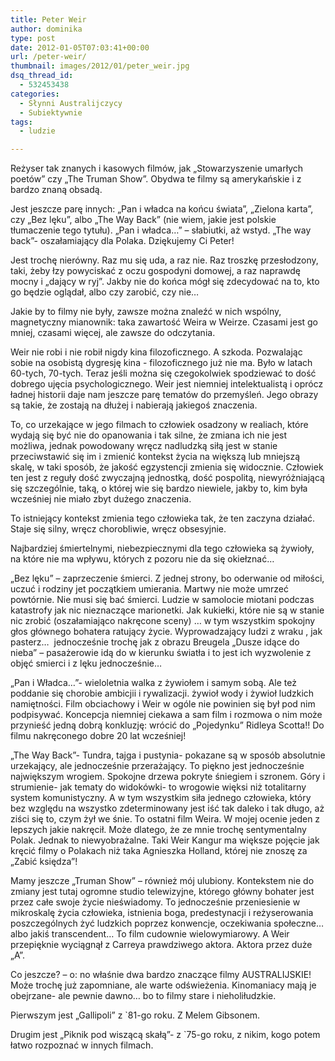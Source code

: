 ```yaml
---
title: Peter Weir
author: dominika
type: post
date: 2012-01-05T07:03:41+00:00
url: /peter-weir/
thumbnail: images/2012/01/peter_weir.jpg
dsq_thread_id:
  - 532453438
categories:
  - Słynni Australijczycy
  - Subiektywnie
tags:
  - ludzie

---
```

Reżyser tak znanych i kasowych filmów, jak &#8222;Stowarzyszenie umarłych poetów&#8221; czy &#8222;The Truman Show&#8221;. Obydwa te filmy są amerykańskie i z bardzo znaną obsadą.<!--more-->

Jest jeszcze parę innych: &#8222;Pan i władca na końcu świata&#8221;, &#8222;Zielona karta&#8221;, czy &#8222;Bez lęku&#8221;, albo &#8222;The Way Back&#8221; (nie wiem, jakie jest polskie tłumaczenie tego tytułu). &#8222;Pan i władca&#8230;&#8221; &#8211; słabiutki, aż wstyd. &#8222;The way back&#8221;- oszałamiający dla Polaka. Dziękujemy Ci Peter!

Jest trochę nierówny. Raz mu się uda, a raz nie. Raz troszkę przesłodzony, taki, żeby łzy powyciskać z oczu gospodyni domowej, a raz naprawdę mocny i &#8222;dający w ryj&#8221;. Jakby nie do końca mógł się zdecydować na to, kto go będzie oglądał, albo czy zarobić, czy nie&#8230;

Jakie by to filmy nie były, zawsze można znaleźć w nich wspólny, magnetyczny mianownik: taka zawartość Weira w Weirze. Czasami jest go mniej, czasami więcej, ale zawsze do odczytania.

Weir nie robi i nie robił nigdy kina filozoficznego. A szkoda. Pozwalając sobie na osobistą dygresję kina - filozoficznego już nie ma. Było w latach 60-tych, 70-tych. Teraz jeśli można się czegokolwiek spodziewać to dość dobrego ujęcia psychologicznego. Weir jest niemniej intelektualistą i oprócz ładnej historii daje nam jeszcze parę tematów do przemyśleń. Jego obrazy są takie, że zostają na dłużej i nabierają jakiegoś znaczenia.

To, co urzekające w jego filmach to człowiek osadzony w realiach, które wydają się być nie do opanowania i tak silne, że zmiana ich nie jest możliwa, jednak powodowany wręcz nadludzką siłą jest w stanie przeciwstawić się im i zmienić kontekst życia na większą lub mniejszą skalę, w taki sposób, że jakość egzystencji zmienia się widocznie. Człowiek ten jest z reguły dość zwyczajną jednostką, dość pospolitą, niewyróżniającą się szczególnie, taką, o której wie się bardzo niewiele, jakby to, kim była wcześniej nie miało zbyt dużego znaczenia.

To istniejący kontekst zmienia tego człowieka tak, że ten zaczyna działać. Staje się silny, wręcz chorobliwie, wręcz obsesyjnie.

Najbardziej śmiertelnymi, niebezpiecznymi dla tego człowieka są żywioły, na które nie ma wpływu, których z pozoru nie da się okiełznać&#8230;

&#8222;Bez lęku&#8221; &#8211; zaprzeczenie śmierci. Z jednej strony, bo oderwanie od miłości, uczuć i rodziny jet początkiem umierania. Martwy nie może umrzeć powtórnie. Nie musi się bać śmierci. Ludzie w samolocie miotani podczas katastrofy jak nic nieznaczące marionetki. Jak kukiełki, które nie są w stanie nic zrobić (oszałamiająco nakręcone sceny) &#8230; w tym wszystkim spokojny głos głównego bohatera ratujący życie. Wyprowadzający ludzi z wraku , jak pasterz&#8230;  jednocześnie trochę jak z obrazu Breugela &#8222;Dusze idące do nieba&#8221; &#8211; pasażerowie idą do w kierunku światła i to jest ich wyzwolenie z objęć smierci i z lęku jednocześnie&#8230;

&#8222;Pan i Władca&#8230;&#8221;- wieloletnia walka z żywiołem i samym sobą. Ale też poddanie się chorobie ambicjii i rywalizacji. żywioł wody i żywioł ludzkich namiętności. Film obciachowy i Weir w ogóle nie powinien się był pod nim podpisywać. Koncepcja niemniej ciekawa a sam film i rozmowa o nim może przynieść jedną dobrą konkluzję: wrócić do &#8222;Pojedynku&#8221; Ridleya Scotta!! Do filmu nakręconego dobre 20 lat wcześniej!

&#8222;The Way Back&#8221;- Tundra, tajga i pustynia- pokazane są w sposób absolutnie urzekający, ale jednocześnie przerażający. To piękno jest jednocześnie największym wrogiem. Spokojne drzewa pokryte śniegiem i szronem. Góry i strumienie- jak tematy do widokówki- to wrogowie więksi niż totalitarny system komunistyczny. A w tym wszystkim siła jednego człowieka, który bez względu na wszystko zdeterminowany jest iść tak daleko i tak długo, aż ziści się to, czym żył we śnie. To ostatni film Weira. W mojej ocenie jeden z lepszych jakie nakręcił. Może dlatego, że ze mnie trochę sentymentalny Polak. Jednak to niewyobrażalne. Taki Weir Kangur ma większe pojęcie jak kręcić filmy o Polakach niż taka Agnieszka Holland, której nie znoszę za &#8222;Zabić księdza&#8221;!

Mamy jeszcze &#8222;Truman Show&#8221; &#8211; również mój ulubiony. Kontekstem nie do zmiany jest tutaj ogromne studio telewizyjne, którego główny bohater jest przez całe swoje życie nieświadomy. To jednocześnie przeniesienie w mikroskalę życia człowieka, istnienia boga, predestynacji i reżyserowania poszczególnych żyć ludzkich poprzez konwencje, oczekiwania społeczne&#8230; albo jakiś transcendent&#8230; To film cudownie wielowymiarowy. A Weir przepięknie wyciągnął z Carreya prawdziwego aktora. Aktora przez duże &#8222;A&#8221;.

Co jeszcze? &#8211; o: no właśnie dwa bardzo znaczące filmy AUSTRALIJSKIE! Może trochę już zapomniane, ale warte odświeżenia. Kinomaniacy mają je obejrzane- ale pewnie dawno&#8230; bo to filmy stare i nieholiłudzkie.

Pierwszym jest &#8222;Gallipoli&#8221; z \`81-go roku. Z Melem Gibsonem.

Drugim jest &#8222;Piknik pod wiszącą skałą&#8221;- z \`75-go roku, z nikim, kogo potem łatwo rozpoznać w innych filmach.